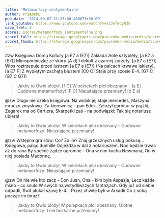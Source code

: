 ```yaml
---
title: 'Metamorfozy sentymentalne'
author: PrzemekL
pub_date: '2014-09-07 21:23:08.469073+00:00'
link_youtube: https://www.youtube.com/watch?v=Xi3efnqyR30
capo_fret: 3
score1: scores/Metamorfozy_sentymentalne.png
score1_full: https://storage.googleapis.com/piosenka-media/media/scores/Metamorfozy_sentymentalne.png
score1_thumb: https://storage.googleapis.com/piosenka-media/media/scores/Metamorfozy_sentymentalne.png.180x0_q85_upscale.jpg
---
```


#zw
 Księgowa Domu Kultury [a E7 a (E7)]
Zakłada złote sztyblety, [a E7 a (E7)]
Minispódniczkę ze skóry [A d]
I dekolt z czarnej żorżety. [a E7 a (E7)]
  Włos roztrzepuje przed lustrem [a E7 a (E7)]
  (Na palcach krwawe lakiery), [a E7 F]
  Z wypiętym zachętą biustem [C0 C]
  Staje przy szosie E-4. [G7 C (G7 C G7)]
>Jakby to Owid ułożył, [f C]
>W sekretach płci obeznany - [a E]
>Cudowne metamorfozy! [F C]
>Nieustające przemiany! [d E a]

@zw
Długo nie czeka księgowa.
Na widok jej staje mercedes,
Maszyna mruczy zmysłowo.
Za kierownicą - pan Edek.
  Założył garnitur w prążki,
  Zegarek ma od Cartiera,
  Skarpetki zaś - na podwiązki:
  Tak się notariusz ubiera!
>Jakby to Owid ułożył,
>W sekretach płci obeznany -
>Cudowne metamorfozy!
>Nieustające przemiany!

@zw
Wstępna gra słów: Co? Za ile?
Znaj grzesznych usług pokusę...
Księgowa, paląc dunhille
Odjeżdża w dal z notariuszem.
  Noc będzie trwać aż do rana
  By spełnić żądze ogromne -
  Ona w nim kocha Newmana,
  On w niej posiada Madonnę.
>Jakby to Owid ułożył,
>W sekretach płci obeznany -
>Cudowne metamorfozy!
>Nieustające przemiany!

@zw
On nie wie kto zacz - Don Juan,
Ona - kim była Aspazja,
Lecz każde miało - co snuło
W swych najwstydliwszych fantazjach.
  Gdy już od siebie odpadli,
  Świt płukał szosę E-4...
  Przez chwilę byli w Arkadii
  Co z sobą począć im teraz?
>Jakby to Owid ułożył
>W pułapkach płci obeznany:
>Ulotne metamorfozy!
>I nie bezkarne przemiany!